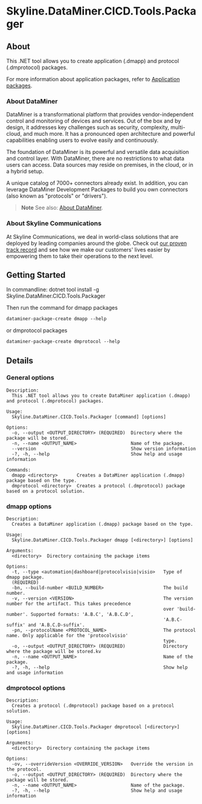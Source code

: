 # Skyline.DataMiner.CICD.Tools.Packager

## About

This .NET tool allows you to create application (.dmapp) and protocol (.dmprotocol) packages.

For more information about application packages, refer to [Application packages](https://aka.dataminer.services/application-packages).

### About DataMiner

DataMiner is a transformational platform that provides vendor-independent control and monitoring of devices and services. Out of the box and by design, it addresses key challenges such as security, complexity, multi-cloud, and much more. It has a pronounced open architecture and powerful capabilities enabling users to evolve easily and continuously.

The foundation of DataMiner is its powerful and versatile data acquisition and control layer. With DataMiner, there are no restrictions to what data users can access. Data sources may reside on premises, in the cloud, or in a hybrid setup.

A unique catalog of 7000+ connectors already exist. In addition, you can leverage DataMiner Development Packages to build you own connectors (also known as "protocols" or "drivers").

> **Note**
> See also: [About DataMiner](https://aka.dataminer.services/about-dataminer).

### About Skyline Communications

At Skyline Communications, we deal in world-class solutions that are deployed by leading companies around the globe. Check out [our proven track record](https://aka.dataminer.services/about-skyline) and see how we make our customers' lives easier by empowering them to take their operations to the next level.

## Getting Started

In commandline:
dotnet tool install -g Skyline.DataMiner.CICD.Tools.Packager

Then run the command for dmapp packages

```md
dataminer-package-create dmapp --help
```

or dmprotocol packages

```md
dataminer-package-create dmprotocol --help
```

## Details

### General options

```console
Description:
  This .NET tool allows you to create DataMiner application (.dmapp) and protocol (.dmprotocol) packages.

Usage:
  Skyline.DataMiner.CICD.Tools.Packager [command] [options]

Options:
  -o, --output <OUTPUT_DIRECTORY> (REQUIRED)  Directory where the package will be stored.
  -n, --name <OUTPUT_NAME>                    Name of the package.
  --version                                   Show version information
  -?, -h, --help                              Show help and usage information

Commands:
  dmapp <directory>       Creates a DataMiner application (.dmapp) package based on the type.
  dmprotocol <directory>  Creates a protocol (.dmprotocol) package based on a protocol solution.

```

### dmapp options

```console
Description:
  Creates a DataMiner application (.dmapp) package based on the type.

Usage:
  Skyline.DataMiner.CICD.Tools.Packager dmapp [<directory>] [options]

Arguments:
  <directory>  Directory containing the package items

Options:
  -t, --type <automation|dashboard|protocolvisio|visio>   Type of dmapp package.
  (REQUIRED)
  -bn, --build-number <BUILD_NUMBER>                      The build number.
  -v, --version <VERSION>                                 The version number for the artifact. This takes precedence
                                                          over 'build-number'. Supported formats: 'A.B.C', 'A.B.C.D',
                                                          'A.B.C-suffix' and 'A.B.C.D-suffix'.
  -pn, --protocolName <PROTOCOL_NAME>                     The protocol name. Only applicable for the 'protocolvisio'
                                                          type.
  -o, --output <OUTPUT_DIRECTORY> (REQUIRED)              Directory where the package will be stored.kv
  -n, --name <OUTPUT_NAME>                                Name of the package.
  -?, -h, --help                                          Show help and usage information
```

### dmprotocol options

```console
Description:
  Creates a protocol (.dmprotocol) package based on a protocol solution.

Usage:
  Skyline.DataMiner.CICD.Tools.Packager dmprotocol [<directory>] [options]

Arguments:
  <directory>  Directory containing the package items

Options:
  -ov, --overrideVersion <OVERRIDE_VERSION>   Override the version in the protocol.
  -o, --output <OUTPUT_DIRECTORY> (REQUIRED)  Directory where the package will be stored.
  -n, --name <OUTPUT_NAME>                    Name of the package.
  -?, -h, --help                              Show help and usage information
```
